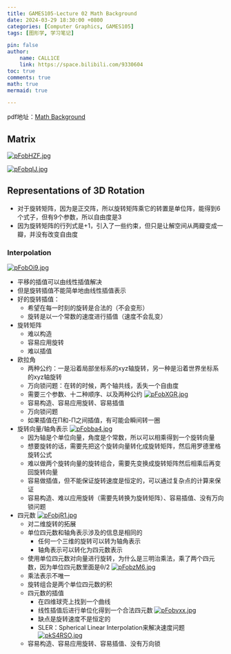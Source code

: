 ```yaml
---
title: GAMES105-Lecture 02 Math Background
date: 2024-03-29 18:30:00 +0800
categories: [Computer Graphics, GAMES105]
tags: [图形学, 学习笔记]

pin: false
author: 
    name: CALL1CE
    link: https://space.bilibili.com/9330604
toc: true
comments: true
math: true
mermaid: true

---
```

pdf地址：[Math Background](https://games-105.github.io/ppt/02%20-%20Math%20Background.pdf)

## Matrix
[![pFobHZF.jpg](https://s21.ax1x.com/2024/03/29/pFobHZF.jpg)](https://imgse.com/i/pFobHZF)

[![pFobqIJ.jpg](https://s21.ax1x.com/2024/03/29/pFobqIJ.jpg)](https://imgse.com/i/pFobqIJ)

## Representations of 3D Rotation

* 对于旋转矩阵，因为是正交阵，所以旋转矩阵乘它的转置是单位阵，能得到6个式子，但有9个参数，所以自由度是3
* 因为旋转矩阵的行列式是+1，引入了一些约束，但只是让解空间从两瓣变成一瓣，并没有改变自由度

### Interpolation
[![pFobOi9.jpg](https://s21.ax1x.com/2024/03/29/pFobOi9.jpg)](https://imgse.com/i/pFobOi9)
* 平移的插值可以由线性插值解决
* 但是旋转插值不能简单地由线性插值表示
* 好的旋转插值：
  * 希望在每一时刻的旋转是合法的（不会变形）
  * 旋转是以一个常数的速度进行插值（速度不会乱变）
* 旋转矩阵
  * 难以构造
  * 容易应用旋转
  * 难以插值
* 欧拉角
  * 两种公约：一是沿着局部坐标系的xyz轴旋转，另一种是沿着世界坐标系的xyz轴旋转
  * 万向锁问题：在转的时候，两个轴共线，丢失一个自由度
  * 需要三个参数、十二种顺序、以及两种公约
[![pFobXGR.jpg](https://s21.ax1x.com/2024/03/29/pFobXGR.jpg)](https://imgse.com/i/pFobXGR)
  * 容易构造、容易应用旋转、容易插值
  * 万向锁问题
  * 如果插值在Π和-Π之间插值，有可能会瞬间转一圈
* 旋转向量/轴角表示
[![pFobba4.jpg](https://s21.ax1x.com/2024/03/29/pFobba4.jpg)](https://imgse.com/i/pFobba4)
  * 因为轴是个单位向量，角度是个常数，所以可以相乘得到一个旋转向量
  * 想要旋转的话，需要先把这个旋转向量转化成旋转矩阵，然后用罗德里格旋转公式
  * 难以做两个旋转向量的旋转组合，需要先变换成旋转矩阵然后相乘后再变回旋转向量
  * 容易做插值，但不能保证旋转速度是恒定的，可以通过复杂点的计算来保证
  * 容易构造、难以应用旋转（需要先转换为旋转矩阵）、容易插值、没有万向锁问题
* 四元数
[![pFobjR1.jpg](https://s21.ax1x.com/2024/03/29/pFobjR1.jpg)](https://imgse.com/i/pFobjR1)
  * 对二维旋转的拓展
  * 单位四元数和轴角表示涉及的信息是相同的
    * 任何一个三维的旋转可以转为轴角表示
    * 轴角表示可以转化为四元数表示
  * 使用单位四元数对向量进行旋转，为什么是三明治乘法，乘了两个四元数，因为单位四元数里面是θ/2
[![pFobzM6.jpg](https://s21.ax1x.com/2024/03/29/pFobzM6.jpg)](https://imgse.com/i/pFobzM6)
  * 乘法表示不唯一
  * 旋转组合是两个单位四元数的积
  * 四元数的插值
    * 在四维球壳上找到一个曲线
    * 线性插值后进行单位化得到一个合法四元数
[![pFobvxx.jpg](https://s21.ax1x.com/2024/03/29/pFobvxx.jpg)](https://imgse.com/i/pFobvxx)
    * 缺点是旋转速度不是恒定的
    * SLER：Spherical Linear Interpolation来解决速度问题
[![pkS4RSO.jpg](https://s21.ax1x.com/2024/04/20/pkS4RSO.jpg)](https://imgse.com/i/pkS4RSO)
  * 容易构造、容易应用旋转、容易插值、没有万向锁